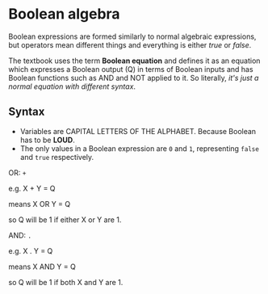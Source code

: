 Boolean algebra
===============

Boolean expressions are formed similarly to normal algebraic
expressions,  but operators mean different things and everything is
either *true* or *false*.

The textbook uses the term **Boolean equation** and defines it as an
equation which expresses a Boolean output (Q) in terms of Boolean inputs
and has Boolean functions such as AND and NOT applied to it. So
literally, *it's just a normal equation with different syntax*.


Syntax
------

  - Variables are CAPITAL LETTERS OF THE ALPHABET. Because Boolean has
    to be **LOUD**.
  - The only values in a Boolean expression are `0` and `1`,
    representing `false` and `true` respectively.



OR: `+`

e.g. X + Y = Q

means X OR Y = Q

so Q will be 1 if either X or Y are 1.

AND: `.`

e.g. X . Y = Q

means X AND Y = Q

so Q will be 1 if both X and Y are 1.
